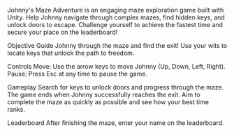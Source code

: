 Johnny's Maze Adventure is an engaging maze exploration game built with Unity. 
Help Johnny navigate through complex mazes, find hidden keys, and unlock doors to escape. 
Challenge yourself to achieve the fastest time and secure your place on the leaderboard!

Objective
Guide Johnny through the maze and find the exit! Use your wits to locate keys that unlock the path to freedom.

Controls
Move: Use the arrow keys to move Johnny (Up, Down, Left, Right).
Pause: Press Esc at any time to pause the game.

Gameplay
Search for keys to unlock doors and progress through the maze.
The game ends when Johnny successfully reaches the exit.
Aim to complete the maze as quickly as possible and see how your best time ranks.

Leaderboard
After finishing the maze, enter your name on the leaderboard.
